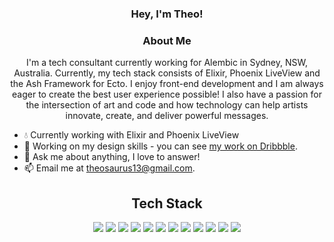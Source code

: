 <h3 align="center"> Hey, I'm Theo!</h3>

<h3 align="center">About Me</h3>
<p align="center">
I'm a tech consultant currently working for Alembic in Sydney, NSW, Australia. Currently, my tech stack consists of Elixir, Phoenix LiveView and the Ash Framework for Ecto. I enjoy front-end development and I am always eager to create the best user experience possible! I also have a passion for the intersection of art and code and how technology can help artists innovate, create, and deliver powerful messages.
</p>

- 💧 Currently working with Elixir and Phoenix LiveView
- 🔎 Working on my design skills - you can see [my work on Dribbble](https://theosaurus-rex.dribbble.com/).
- 💬 Ask me about anything, I love to answer!
- 📫 Email me at [theosaurus13@gmail.com](mailto:theosaurus@gmail.com).

<h2 align="center">Tech Stack</h2> 
<p align="center">
<img src="https://img.shields.io/badge/-HTML5-E34F26?style=flat-square&logo=html5&logoColor=white"/>
<img src="https://img.shields.io/badge/-CSS3-1572B6?style=flat-square&logo=css3"/>
<img src="https://img.shields.io/badge/-Tailwind-0ea5e9?style=flat-square&logo=tailwindcss"/>
<img src="https://img.shields.io/badge/-Heroku-430098?style=flat-square&logo=heroku"/>
<img src="https://img.shields.io/badge/-JavaScript-black?style=flat-square&logo=javascript"/>
<img src="https://img.shields.io/badge/-TypeScript-black?style=flat-square&logo=typescript"/>
<img src="https://img.shields.io/badge/-Elixir-black?style=flat-square&logo=elixir"/>
<img src="https://img.shields.io/badge/-React-black?style=flat-square&logo=react"/>
<img src="https://img.shields.io/badge/-Phoenix-black?style=flat-square&logo=elixir-phoenix"/>
<img src="https://img.shields.io/badge/-PostgresSQL-black?style=flat-square&logo=postgresql"/>
<img src="https://img.shields.io/badge/-Git-black?style=flat-square&logo=git"/>
<img src="https://img.shields.io/badge/-GitHub-black?style=flat-square&logo=github"/>

<p align="center">
